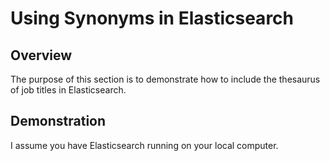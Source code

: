 # Using Synonyms in Elasticsearch

## Overview
The purpose of this section is to demonstrate how to include the thesaurus of job titles in Elasticsearch.  

## Demonstration
I assume you have Elasticsearch running on your local computer.



